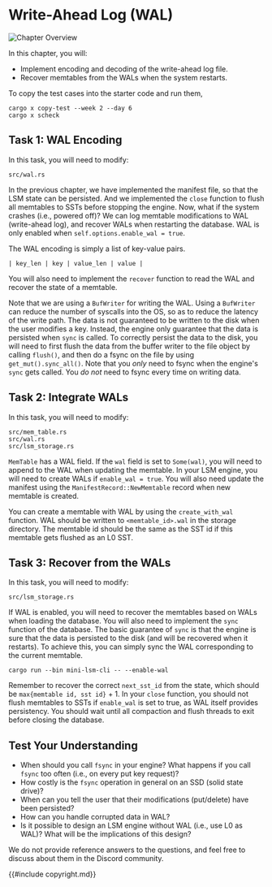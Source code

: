 <!--
  mini-lsm-book © 2022-2025 by Alex Chi Z is licensed under CC BY-NC-SA 4.0
-->

# Write-Ahead Log (WAL)

![Chapter Overview](./lsm-tutorial/week2-06-overview.svg)

In this chapter, you will:

* Implement encoding and decoding of the write-ahead log file.
* Recover memtables from the WALs when the system restarts.

To copy the test cases into the starter code and run them,

```
cargo x copy-test --week 2 --day 6
cargo x scheck
```

## Task 1: WAL Encoding

In this task, you will need to modify:

```
src/wal.rs
```

In the previous chapter, we have implemented the manifest file, so that the LSM state can be persisted. And we implemented the `close` function to flush all memtables to SSTs before stopping the engine. Now, what if the system crashes (i.e., powered off)? We can log memtable modifications to WAL (write-ahead log), and recover WALs when restarting the database. WAL is only enabled when `self.options.enable_wal = true`.

The WAL encoding is simply a list of key-value pairs.

```
| key_len | key | value_len | value |
```

You will also need to implement the `recover` function to read the WAL and recover the state of a memtable.

Note that we are using a `BufWriter` for writing the WAL. Using a `BufWriter` can reduce the number of syscalls into the OS, so as to reduce the latency of the write path. The data is not guaranteed to be written to the disk when the user modifies a key. Instead, the engine only guarantee that the data is persisted when `sync` is called. To correctly persist the data to the disk, you will need to first flush the data from the buffer writer to the file object by calling `flush()`, and then do a fsync on the file by using `get_mut().sync_all()`. Note that you *only* need to fsync when the engine's `sync` gets called. You *do not* need to fsync every time on writing data.

## Task 2: Integrate WALs

In this task, you will need to modify:

```
src/mem_table.rs
src/wal.rs
src/lsm_storage.rs
```

`MemTable` has a WAL field. If the `wal` field is set to `Some(wal)`, you will need to append to the WAL when updating the memtable. In your LSM engine, you will need to create WALs if `enable_wal = true`. You will also need update the manifest using the `ManifestRecord::NewMemtable` record when new memtable is created.

You can create a memtable with WAL by using the `create_with_wal` function. WAL should be written to `<memtable_id>.wal` in the storage directory. The memtable id should be the same as the SST id if this memtable gets flushed as an L0 SST.

## Task 3: Recover from the WALs

In this task, you will need to modify:

```
src/lsm_storage.rs
```

If WAL is enabled, you will need to recover the memtables based on WALs when loading the database. You will also need to implement the `sync` function of the database. The basic guarantee of `sync` is that the engine is sure that the data is persisted to the disk (and will be recovered when it restarts). To achieve this, you can simply sync the WAL corresponding to the current memtable.

```
cargo run --bin mini-lsm-cli -- --enable-wal
```

Remember to recover the correct `next_sst_id` from the state, which should be `max{memtable id, sst id}` + 1. In your `close` function, you should not flush memtables to SSTs if `enable_wal` is set to true, as WAL itself provides persistency. You should wait until all compaction and flush threads to exit before closing the database.

## Test Your Understanding

* When should you call `fsync` in your engine? What happens if you call `fsync` too often (i.e., on every put key request)?
* How costly is the `fsync` operation in general on an SSD (solid state drive)?
* When can you tell the user that their modifications (put/delete) have been persisted?
* How can you handle corrupted data in WAL?
* Is it possible to design an LSM engine without WAL (i.e., use L0 as WAL)? What will be the implications of this design?

We do not provide reference answers to the questions, and feel free to discuss about them in the Discord community.

{{#include copyright.md}}
